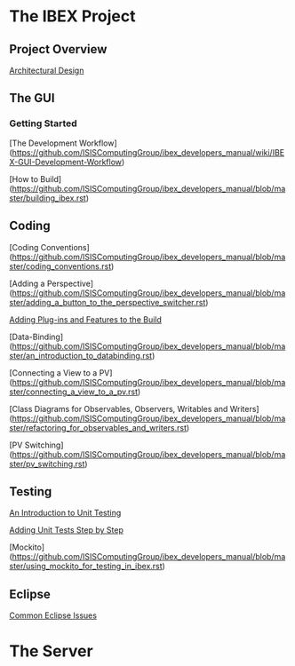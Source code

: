 # The IBEX Project #

## Project Overview ##

[Architectural Design](../wiki/IBEX-High-Level-Architectural-Design)

## The GUI ##

### Getting Started

[The Development Workflow]
(https://github.com/ISISComputingGroup/ibex_developers_manual/wiki/IBEX-GUI-Development-Workflow)

[How to Build]
(https://github.com/ISISComputingGroup/ibex_developers_manual/blob/master/building_ibex.rst)

## Coding

[Coding Conventions]
(https://github.com/ISISComputingGroup/ibex_developers_manual/blob/master/coding_conventions.rst)

[Adding a Perspective]
(https://github.com/ISISComputingGroup/ibex_developers_manual/blob/master/adding_a_button_to_the_perspective_switcher.rst)

[Adding Plug-ins and Features to the Build](https://github.com/ISISComputingGroup/ibex_developers_manual/blob/master/adding_a_plugin_or_feature_to_maven_build.rst)

[Data-Binding]
(https://github.com/ISISComputingGroup/ibex_developers_manual/blob/master/an_introduction_to_databinding.rst)

[Connecting a View to a PV]
(https://github.com/ISISComputingGroup/ibex_developers_manual/blob/master/connecting_a_view_to_a_pv.rst)

[Class Diagrams for Observables, Observers, Writables and Writers]
(https://github.com/ISISComputingGroup/ibex_developers_manual/blob/master/refactoring_for_observables_and_writers.rst)

[PV Switching]
(https://github.com/ISISComputingGroup/ibex_developers_manual/blob/master/pv_switching.rst)

## Testing

[An Introduction to Unit Testing](https://github.com/ISISComputingGroup/ibex_developers_manual/blob/master/an_introduction_to_unit_testing.rst)

[Adding Unit Tests Step by Step](https://github.com/ISISComputingGroup/ibex_developers_manual/blob/master/adding_unit_tests.rst)

[Mockito]
(https://github.com/ISISComputingGroup/ibex_developers_manual/blob/master/using_mockito_for_testing_in_ibex.rst)

## Eclipse

[Common Eclipse Issues](https://github.com/ISISComputingGroup/ibex_developers_manual/blob/master/common_eclipse_issues.rst)

# The Server #